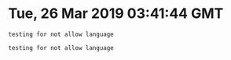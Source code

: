 # Tue, 26 Mar 2019 03:41:44 GMT

```csharp4
testing for not allow language
```
```csharp5
testing for not allow language
```
